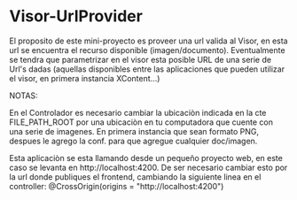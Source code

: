 # Visor-UrlProvider

El proposito de este mini-proyecto es proveer una url valida al Visor, en esta url se encuentra el recurso disponible (imagen/documento). Eventualmente se tendra que parametrizar en el visor esta posible URL de una 
serie de Url's dadas (aquellas disponibles entre las aplicaciones que pueden utilizar el visor, en primera instancia XContent...)

NOTAS:

En el Controlador es necesario cambiar la ubicaciòn indicada en la cte FILE_PATH_ROOT por una ubicaciòn en tu computadora que cuente con una serie de imagenes. En primera instancia que sean formato PNG, despues
le agrego la conf. para que agregue cualquier doc/imagen.

Esta aplicaciòn se esta llamando desde un pequeño proyecto web, en este caso se levanta en http://localhost:4200. De ser necesario cambiar esto por la url donde publiques el frontend, cambiando la siguiente linea
en el controller: @CrossOrigin(origins = "http://localhost:4200")
